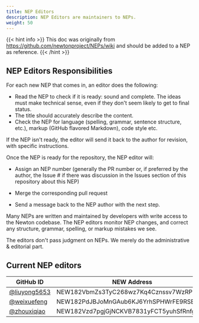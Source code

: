 ```yaml
---
title: NEP Editors
description: NEP Editors are maintainers to NEPs.
weight: 50
---
```


{{< hint info >}}
This doc was originally from https://github.com/newtonproject/NEPs/wiki and should be added to a NEP as reference.
{{< /hint >}}

## NEP Editors Responsibilities

For each new NEP that comes in, an editor does the following:

- Read the NEP to check if it is ready: sound and complete. The ideas must make technical sense, even if they don't seem likely to get to final status.
- The title should accurately describe the content.
- Check the NEP for language (spelling, grammar, sentence structure, etc.), markup (GitHub flavored Markdown), code style etc.

If the NEP isn't ready, the editor will send it back to the author for revision, with specific instructions.

Once the NEP is ready for the repository, the NEP editor will:

- Assign an NEP number (generally the PR number or, if preferred by the author, the Issue # if there was discussion in the Issues section of this repository about this NEP)

- Merge the corresponding pull request

- Send a message back to the NEP author with the next step.

Many NEPs are written and maintained by developers with write access to the Newton codebase. The NEP editors monitor NEP changes, and correct any structure, grammar, spelling, or markup mistakes we see.

The editors don't pass judgment on NEPs. We merely do the administrative & editorial part.

## Current NEP editors

| GitHub ID                                      | NEW Address                             |
| ---------------------------------------------- | --------------------------------------- |
| [@liuyong5653](https://github.com/liuyong5653) | NEW182VbmZs3TyC268wz7Kq4Cznssv7WzRPDq7j |
| [@weixuefeng](https://github.com/weixuefeng)   | NEW182PdJBJoMnGAub6KJ6YrhSPHWrFE9RSBmGE |
| [@zhouxiqiao](https://github.com/zhouxiqiao)   | NEW182Vzd7pgjGjNCKVB7831yFCT5yuhSfRnfgA |
